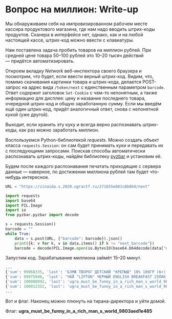 # Вопрос на миллион: Write-up

Мы обнаруживаем себя на импровизированном рабочем месте кассира продуктового магазина, где нам надо вводить штрих-коды продуктов. Сканера в интерфейсе нет, однако, как и на любой настоящей кассе, штрих-код можно ввести с клавиатуры.

Нам поставлена задача пробить товаров на миллион рублей. При средней цене товара 50–100 рублей это 10–20 тысяч действий — придётся автоматизировать.

Откроем вкладку _Network_ веб-инспектора своего браузера и посмотрим, что будет, если ввести верный штрих-код. Видим, что, помимо скачивания картинки товара и штрих-кода, делается POST-запрос на адрес вида `/token/next` с единственным параметром `barcode`. Ответ содержит заголовок `Set-Cookie` с чем-то непонятным, а также информацию для дисплея: цену и название последнего товара, очередной штрих-код и общую заработанную сумму. Если мы введём ещё один штрих-код, придёт аналогичный ответ, снова с непонятной кукой (уже другой).

Выходит, если хранить эту куку и всегда верно распознавать штрих-коды, как раз можно заработать миллион.

Воспользуемся Python-библиотекой _requests_. Можно создать объект класса `requests.Session`: он сам будет принимать куки и передавать их с последующими запросами. Поискав способы автоматически распознавать штрих-коды, найдём библиотеку [pyzbar](https://pypi.org/project/pyzbar/) и установим её.

Будем после каждого распознавания печатать приходящие с сервера данные — наверное, по достижении миллиона рублей там будет что-нибудь интересное.

```python
URL = "https://zinaida.s.2020.ugractf.ru/271655eb81c8b8b4/next"

import requests
import base64
import PIL.Image
import io
from pyzbar.pyzbar import decode

s = requests.Session()
barcode = ""
while True:
    data = s.post(URL, {"barcode": barcode}).json()
    print({k: v for k, v in data.items() if k != "next_barcode"})
    barcode = decode(PIL.Image.open(io.BytesIO(base64.b64decode(data["next_barcode"]))))[0].data
```

Запустим код. Зарабатывание миллиона займёт 15–20 минут.

```python
...
{'sum': 99968335, 'last': 'БЗМЖ ТВОРОГ ДЕТСКИЙ "КРЕПЫШ" 10% 100ГР (6+) СТАКАН', 'last_price': 2377, 'next_pic': 'https://grozd.ru/content/images/thumbs/5ecc1bb846c34676c8f9ff87_aj-lipton-ernyj-english-breakfast-25pak-50gr_280.jpeg'}
{'sum': 99975946, 'last': 'ЧАЙ "LIPTON" ЧЕРНЫЙ ENGLISH BREAKFAST 25ПАК 50ГР', 'last_price': 7611, 'next_pic': 'https://grozd.ru/content/images/thumbs/5ed9ca55d0ebd044562a7877_konf-vdohnovenie-okorehkrem-i-celfund-240gr_280.jpeg'}
{'sum': 100008092, 'last': 'ugra_must_be_funny_in_a_rich_man_s_world_9803aed1e485', 'last_price': 32146, 'next_pic': 'https://grozd.ru/content/images/thumbs/5ecfae6846c34676c88c30aa_luk-zelenyj-1t-rossi_280.jpeg'}
{'sum': 100012352, 'last': 'ugra_must_be_funny_in_a_rich_man_s_world_9803aed1e485', 'last_price': 4260, 'next_pic': 'https://grozd.ru/content/images/thumbs/5ece5b3d46c34676c899a751_kolbaski-iz-govdiny-evapii-300g-miratorg-lotok_280.jpeg'}
...
```

Вот и флаг. Наконец можно плюнуть на тирана-директора и уйти домой.

Флаг: **ugra_must_be_funny_in_a_rich_man_s_world_9803aed1e485**
